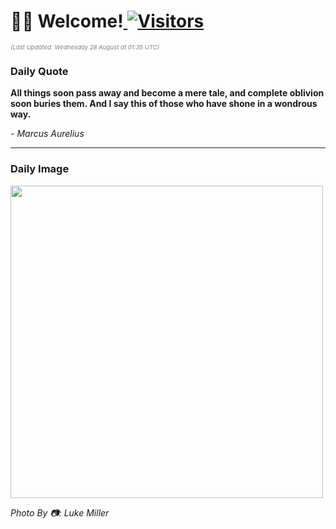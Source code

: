 <h1>👋🏽 Welcome!<a href="https://github.com/OmitNomis/"> <img src="https://visitor-badge.laobi.icu/badge?page_id=OmitNomis" alt="Visitors"></a></h1>

<i><p style="font-size: 0.6rem; color:gray">(Last Updated: Wednesday 28 August at 01:35 UTC)</p></i>

<h3> Daily Quote </h3>
<b><p>All things soon pass away and become a mere tale, and complete oblivion soon buries them. And I say this of those who have shone in a wondrous way.</p></b>
<i><caption style="font-size: 0.8rem; color:gray;">- Marcus Aurelius</caption></i>


<hr>

<h3>Daily Image</h3>
<a href="https://images.unsplash.com/photo-1721296378458-ba5366c4d10e?crop=entropy&cs=srgb&fm=jpg&ixid=M3w2MjM3MzF8MHwxfHJhbmRvbXx8fHx8fHx8fDE3MjQ4MDg5MDl8&ixlib=rb-4.0.3&q=85" target="_blank"><img style="height:500px;" src=https://images.unsplash.com/photo-1721296378458-ba5366c4d10e?crop=entropy&cs=srgb&fm=jpg&ixid=M3w2MjM3MzF8MHwxfHJhbmRvbXx8fHx8fHx8fDE3MjQ4MDg5MDl8&ixlib=rb-4.0.3&q=85"/></a>

<i><caption style="font-size: 0.8rem; color:gray;"> Photo By 📷: Luke Miller</caption></i>
